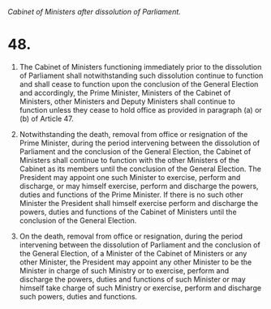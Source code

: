 *Cabinet of Ministers after dissolution of Parliament.*

# 48.

1. The Cabinet of Ministers functioning immediately prior to the dissolution of Parliament shall notwithstanding such dissolution continue to function and shall cease to function upon the conclusion of the General Election and accordingly, the Prime Minister, Ministers of the Cabinet of Ministers, other Ministers and Deputy Ministers shall continue to function unless they cease to hold office as provided in paragraph (a) or (b) of Article 47.

2. Notwithstanding the death, removal from office or resignation of the Prime Minister, during the period intervening between the dissolution of Parliament and the conclusion of the General Election, the Cabinet of Ministers shall continue to function with the other Ministers of the Cabinet as its members until the conclusion of the General Election. The President may appoint one such Minister to exercise, perform and discharge, or may himself exercise, perform and discharge the powers, duties and functions of the Prime Minister. If there is no such other Minister the President shall himself exercise perform and discharge the powers, duties and functions of the Cabinet of Ministers until the conclusion of the General Election.

3. On the death, removal from office or resignation, during the period intervening between the dissolution of Parliament and the conclusion of the General Election, of a Minister of the Cabinet of Ministers or any other Minister, the President may appoint any other Minister to be the Minister in charge of such Ministry or to exercise, perform and discharge the powers, duties and functions of such Minister or may himself take charge of such Ministry or exercise, perform and discharge such powers, duties and functions.
